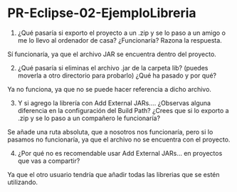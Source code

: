 # PR-Eclipse-02-EjemploLibreria

1. ¿Qué pasaría si exporto el proyecto a un .zip y se lo paso a un amigo o me lo llevo al ordenador de casa? ¿Funcionaría? Razona la respuesta.

Sí funcionaría, ya que el archivo JAR se encuentra dentro del proyecto.

2. ¿Qué pasaría si eliminas el archivo .jar de la carpeta lib? (puedes moverla a otro directorio para probarlo) ¿Qué ha pasado y por qué?

Ya no funciona, ya que no se puede hacer referencia a dicho archivo.

3. Y si agrego la librería con Add External JARs.... ¿Observas alguna diferencia en la configuración del Build Path? ¿Crees que si lo exporto a .zip y se lo paso a un compañero le funcionaría?

Se añade una ruta absoluta, que a nosotros nos funcionaría, pero si lo pasamos no funcionaría, ya que el archivo no se encuentra con el proyecto.

4. ¿Por qué no es recomendable usar Add External JARs… en proyectos que vas a compartir?

Ya que el otro usuario tendría que añadir todas las librerias que se estén utilizando.
